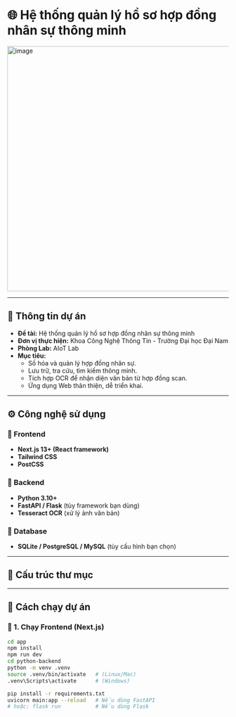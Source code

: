 # 🌐 Hệ thống quản lý hồ sơ hợp đồng nhân sự thông minh

<img width="1616" height="558" alt="image" src="https://github.com/user-attachments/assets/3df79942-afd0-4f7b-b899-b78e4c882d4b" />

---

## 🏫 Thông tin dự án
- **Đề tài:** Hệ thống quản lý hồ sơ hợp đồng nhân sự thông minh  
- **Đơn vị thực hiện:** Khoa Công Nghệ Thông Tin - Trường Đại học Đại Nam  
- **Phòng Lab:** AIoT Lab  
- **Mục tiêu:** 
  - Số hóa và quản lý hợp đồng nhân sự.  
  - Lưu trữ, tra cứu, tìm kiếm thông minh.  
  - Tích hợp OCR để nhận diện văn bản từ hợp đồng scan.  
  - Ứng dụng Web thân thiện, dễ triển khai.  

---

## ⚙️ Công nghệ sử dụng
### 🔹 Frontend
- **Next.js 13+ (React framework)**  
- **Tailwind CSS**  
- **PostCSS**  

### 🔹 Backend
- **Python 3.10+**  
- **FastAPI / Flask** (tùy framework bạn dùng)  
- **Tesseract OCR** (xử lý ảnh văn bản)  

### 🔹 Database
- **SQLite / PostgreSQL / MySQL** (tùy cấu hình bạn chọn)  

---

## 📂 Cấu trúc thư mục

---

## 🚀 Cách chạy dự án

### 🔹 1. Chạy Frontend (Next.js)
```bash
cd app
npm install
npm run dev
cd python-backend
python -m venv .venv
source .venv/bin/activate   # (Linux/Mac)
.venv\Scripts\activate      # (Windows)

pip install -r requirements.txt
uvicorn main:app --reload   # Nếu dùng FastAPI
# hoặc: flask run           # Nếu dùng Flask
